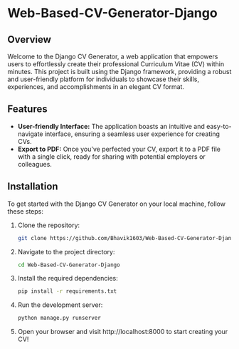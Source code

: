# Web-Based-CV-Generator-Django

## Overview
Welcome to the Django CV Generator, a web application that empowers users to effortlessly create their professional Curriculum Vitae (CV) within minutes. This project is built using the Django framework, providing a robust and user-friendly platform for individuals to showcase their skills, experiences, and accomplishments in an elegant CV format.

## Features
<ul>
  <li><b>User-friendly Interface:</b> The application boasts an intuitive and easy-to-navigate interface, ensuring a seamless user experience for creating CVs.</li>
  <li><b>Export to PDF:</b> Once you've perfected your CV, export it to a PDF file with a single click, ready for sharing with potential employers or colleagues.</li>
</ul>

## Installation
To get started with the Django CV Generator on your local machine, follow these steps:

1. Clone the repository:
   ```bash
   git clone https://github.com/Bhavik1603/Web-Based-CV-Generator-Django
   ```
2. Navigate to the project directory:
   ```bash
   cd Web-Based-CV-Generator-Django
   ```
3. Install the required dependencies:
   ```bash
   pip install -r requirements.txt
   ```

4. Run the development server:
   ```bash
   python manage.py runserver
   ```
   
5. Open your browser and visit http://localhost:8000 to start creating your CV!
